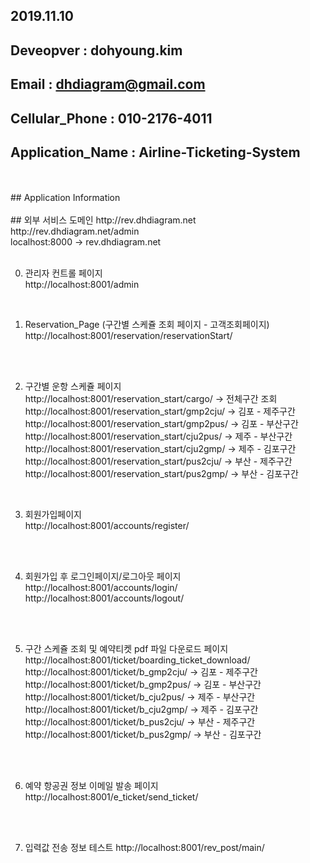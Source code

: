## 2019.11.10<br>
## Deveopver : dohyoung.kim<br>
## Email : dhdiagram@gmail.com<br>
## Cellular_Phone : 010-2176-4011<br>
## Application_Name : Airline-Ticketing-System<br>
<br>
<br>
## Application Information<br>
<br>
## 외부 서비스 도메인
http://rev.dhdiagram.net<br>
http://rev.dhdiagram.net/admin<br>
localhost:8000 -> rev.dhdiagram.net<br>
<br>

0. 관리자 컨트롤 페이지<br>
http://localhost:8001/admin<br>
<br>

1. Reservation_Page (구간별 스케쥴 조회 페이지 - 고객조회페이지)<br>
http://localhost:8001/reservation/reservationStart/<br>

<br>
<br>

2. 구간별 운항 스케쥴 페이지<br>
http://localhost:8001/reservation_start/cargo/ -> 전체구간 조회<br>
http://localhost:8001/reservation_start/gmp2cju/ -> 김포 - 제주구간<br>
http://localhost:8001/reservation_start/gmp2pus/ -> 김포 - 부산구간<br>
http://localhost:8001/reservation_start/cju2pus/ -> 제주 - 부산구간<br>
http://localhost:8001/reservation_start/cju2gmp/ -> 제주 - 김포구간<br>
http://localhost:8001/reservation_start/pus2cju/ -> 부산 - 제주구간<br>
http://localhost:8001/reservation_start/pus2gmp/ -> 부산 - 김포구간<br>
<br>

3. 회원가입페이지<br>
http://localhost:8001/accounts/register/<br>
<br>
<br>

4. 회원가입 후 로그인페이지/로그아웃 페이지<br>
http://localhost:8001/accounts/login/<br>
http://localhost:8001/accounts/logout/<br>
<br>
<br>

5. 구간 스케쥴 조회 및 예약티켓 pdf 파일 다운로드 페이지<br>
http://localhost:8001/ticket/boarding_ticket_download/<br>
http://localhost:8001/ticket/b_gmp2cju/ -> 김포 - 제주구간<br>
http://localhost:8001/ticket/b_gmp2pus/ -> 김포 - 부산구간<br>
http://localhost:8001/ticket/b_cju2pus/ -> 제주 - 부산구간<br>
http://localhost:8001/ticket/b_cju2gmp/ -> 제주 - 김포구간<br>
http://localhost:8001/ticket/b_pus2cju/ -> 부산 - 제주구간<br>
http://localhost:8001/ticket/b_pus2gmp/ -> 부산 - 김포구간<br>
<br>
<br>

6. 예약 항공권 정보 이메일 발송 페이지
http://localhost:8001/e_ticket/send_ticket/
<br>
<br>

7. 입력값 전송 정보 테스트
http://localhost:8001/rev_post/main/






